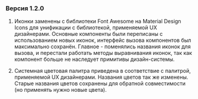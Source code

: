 ### Версия 1.2.0

1. Иконки заменены с библиотеки Font Awesome на Material Design Icons для унификации с библиотекой, применяемой UX дизайнерами. Основные компоненты были переписаны с использованием новых иконок, интерфейс вызова компонентов был максимально сохранён.
Главное - поменялись названия иконок для вызова, и перестали работать методы выравнивания иконок, так как компонент больше не наследует примитивы дизайн-системы. 

2. Системная цветовая палитра приведена в соответствие с палитрой, применяемой UX дизайнерами. Названия цветов так же изменены. Старые названия цветов сохранены для обратной совместимости (но применять нужно новые цвета). 